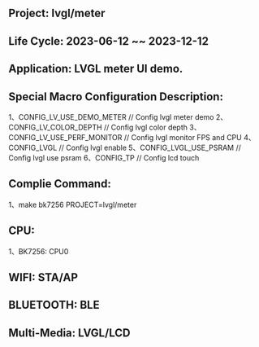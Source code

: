 ## Project: lvgl/meter

## Life Cycle: 2023-06-12 ~~ 2023-12-12

## Application: LVGL meter UI demo.

## Special Macro Configuration Description:
1、CONFIG_LV_USE_DEMO_METER 	  // Config lvgl meter demo
2、CONFIG_LV_COLOR_DEPTH          // Config lvgl color depth
3、CONFIG_LV_USE_PERF_MONITOR     // Config lvgl monitor FPS and CPU
4、CONFIG_LVGL                    // Config lvgl enable
5、CONFIG_LVGL_USE_PSRAM          // Config lvgl use psram
6、CONFIG_TP                      // Config lcd touch

## Complie Command:
1、make bk7256 PROJECT=lvgl/meter

## CPU: 
1、BK7256: CPU0

## WIFI: STA/AP

## BLUETOOTH: BLE

## Multi-Media: LVGL/LCD

